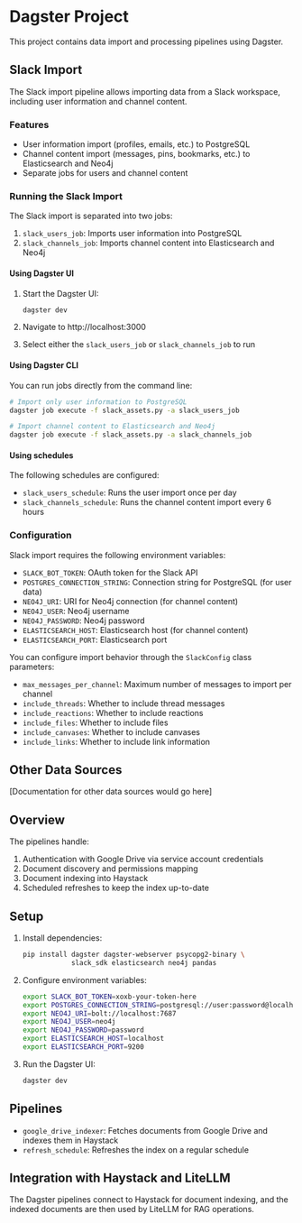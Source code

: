 # Dagster Project

This project contains data import and processing pipelines using Dagster.

## Slack Import

The Slack import pipeline allows importing data from a Slack workspace, including user information and channel content.

### Features

- User information import (profiles, emails, etc.) to PostgreSQL
- Channel content import (messages, pins, bookmarks, etc.) to Elasticsearch and Neo4j
- Separate jobs for users and channel content

### Running the Slack Import

The Slack import is separated into two jobs:

1. `slack_users_job`: Imports user information into PostgreSQL
2. `slack_channels_job`: Imports channel content into Elasticsearch and Neo4j

#### Using Dagster UI

1. Start the Dagster UI:
   ```bash
   dagster dev
   ```

2. Navigate to http://localhost:3000
3. Select either the `slack_users_job` or `slack_channels_job` to run

#### Using Dagster CLI

You can run jobs directly from the command line:

```bash
# Import only user information to PostgreSQL
dagster job execute -f slack_assets.py -a slack_users_job

# Import channel content to Elasticsearch and Neo4j
dagster job execute -f slack_assets.py -a slack_channels_job
```

#### Using schedules

The following schedules are configured:

- `slack_users_schedule`: Runs the user import once per day
- `slack_channels_schedule`: Runs the channel content import every 6 hours

### Configuration

Slack import requires the following environment variables:

- `SLACK_BOT_TOKEN`: OAuth token for the Slack API
- `POSTGRES_CONNECTION_STRING`: Connection string for PostgreSQL (for user data)
- `NEO4J_URI`: URI for Neo4j connection (for channel content)
- `NEO4J_USER`: Neo4j username
- `NEO4J_PASSWORD`: Neo4j password
- `ELASTICSEARCH_HOST`: Elasticsearch host (for channel content)
- `ELASTICSEARCH_PORT`: Elasticsearch port

You can configure import behavior through the `SlackConfig` class parameters:
- `max_messages_per_channel`: Maximum number of messages to import per channel
- `include_threads`: Whether to include thread messages
- `include_reactions`: Whether to include reactions
- `include_files`: Whether to include files
- `include_canvases`: Whether to include canvases
- `include_links`: Whether to include link information

## Other Data Sources

[Documentation for other data sources would go here]

## Overview

The pipelines handle:
1. Authentication with Google Drive via service account credentials
2. Document discovery and permissions mapping
3. Document indexing into Haystack
4. Scheduled refreshes to keep the index up-to-date

## Setup

1. Install dependencies:
   ```bash
   pip install dagster dagster-webserver psycopg2-binary \
               slack_sdk elasticsearch neo4j pandas
   ```

2. Configure environment variables:
   ```bash
   export SLACK_BOT_TOKEN=xoxb-your-token-here
   export POSTGRES_CONNECTION_STRING=postgresql://user:password@localhost:5432/dbname
   export NEO4J_URI=bolt://localhost:7687
   export NEO4J_USER=neo4j
   export NEO4J_PASSWORD=password
   export ELASTICSEARCH_HOST=localhost
   export ELASTICSEARCH_PORT=9200
   ```

3. Run the Dagster UI:
   ```bash
   dagster dev
   ```

## Pipelines

- `google_drive_indexer`: Fetches documents from Google Drive and indexes them in Haystack
- `refresh_schedule`: Refreshes the index on a regular schedule

## Integration with Haystack and LiteLLM

The Dagster pipelines connect to Haystack for document indexing, and the indexed documents are then used by LiteLLM for RAG operations. 